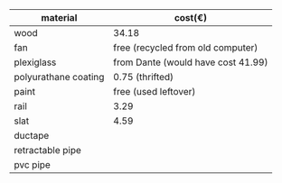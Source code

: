 |material|cost(€)|
|--------|-------|
|wood| 34.18|
|fan| free (recycled from old computer)|
|plexiglass| from Dante (would have cost 41.99)|
|polyurathane coating|0.75 (thrifted)|
|paint| free (used leftover) |
|rail| 3.29 |
|slat| 4.59 |
|ductape| |
|retractable pipe||
|pvc pipe||
